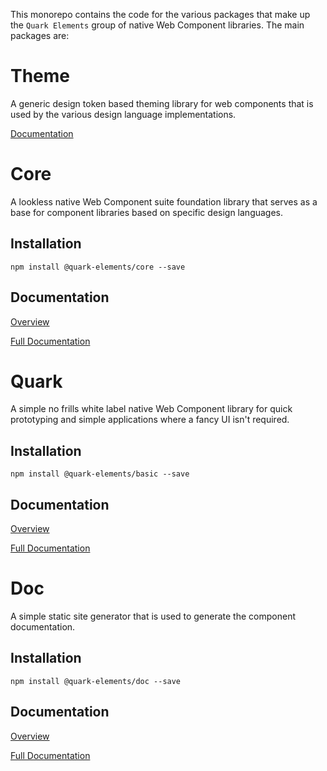 This monorepo contains the code for the various packages that make up the `Quark Elements` group of native Web Component libraries. The main packages are:

# Theme
A generic design token based theming library for web components that is used by the various design language implementations.

[Documentation](./packages/theme/README.md)

# Core
A lookless native Web Component suite foundation library that serves as a base for component libraries based on specific design languages.

## Installation
```
npm install @quark-elements/core --save
```

## Documentation
[Overview](./packages/core/README.md)

[Full Documentation]()

# Quark
A simple no frills white label native Web Component library for quick prototyping and simple applications where a fancy UI isn't required.

## Installation
```
npm install @quark-elements/basic --save
```

## Documentation
[Overview](./packages/basic/README.md)

[Full Documentation]()

# Doc
A simple static site generator that is used to generate the component documentation.

## Installation
```
npm install @quark-elements/doc --save
```

## Documentation
[Overview](./packages/doc/README.md)

[Full Documentation]()
